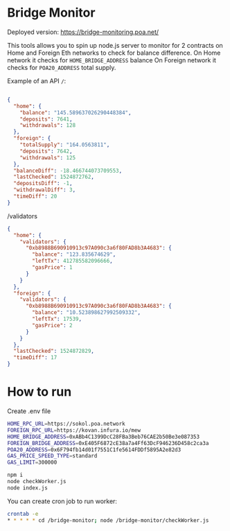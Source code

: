 # Bridge Monitor
Deployed version:
https://bridge-monitoring.poa.net/

This tools allows you to spin up node.js server to monitor for 2 contracts on
Home and Foreign Eth networks to check for balance difference.
On Home network it checks for `HOME_BRIDGE_ADDRESS` balance
On Foreign network it checks for `POA20_ADDRESS` total supply.

Example of an API `/`:

```json

{
  "home": {
    "balance": "145.589637026290448384",
    "deposits": 7641,
    "withdrawals": 128
  },
  "foreign": {
    "totalSupply": "164.0563811",
    "deposits": 7642,
    "withdrawals": 125
  },
  "balanceDiff": -18.466744073709553,
  "lastChecked": 1524872762,
  "depositsDiff": -1,
  "withdrawalDiff": 3,
  "timeDiff": 20
}
```
/validators
```json
{
  "home": {
    "validators": {
      "0xb8988B690910913c97A090c3a6f80FAD8b3A4683": {
        "balance": "123.835674629",
        "leftTx": 412785582096666,
        "gasPrice": 1
      }
    }
  },
  "foreign": {
    "validators": {
      "0xb8988B690910913c97A090c3a6f80FAD8b3A4683": {
        "balance": "10.523898627992509332",
        "leftTx": 17539,
        "gasPrice": 2
      }
    }
  },
  "lastChecked": 1524872829,
  "timeDiff": 17
}
```

# How to run
Create .env file
```bash
HOME_RPC_URL=https://sokol.poa.network
FOREIGN_RPC_URL=https://kovan.infura.io/mew
HOME_BRIDGE_ADDRESS=0xABb4C1399DcC28FBa3Beb76CAE2b50Be3e087353
FOREIGN_BRIDGE_ADDRESS=0xE405F6872cE38a7a4Ff63DcF946236D458c2ca3a
POA20_ADDRESS=0x6F794fb14d01f7551C1fe5614FDDf5895A2e82d3
GAS_PRICE_SPEED_TYPE=standard
GAS_LIMIT=300000
```

```bash
npm i
node checkWorker.js
node index.js
```

You can create cron job to run worker:
```bash
crontab -e
* * * * * cd /bridge-monitor; node /bridge-monitor/checkWorker.js
```

